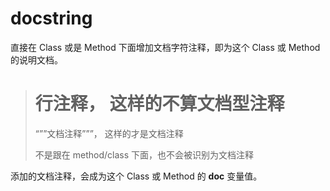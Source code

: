 # docstring

直接在 Class 或是 Method 下面增加文档字符注释，即为这个 Class 或 Method 的说明文档。

> # 行注释，  这样的不算文档型注释
>
> “””文档注释”””， 这样的才是文档注释
>
> 不是跟在 method/class 下面，也不会被识别为文档注释

添加的文档注释，会成为这个 Class 或 Method 的 __doc__ 变量值。

